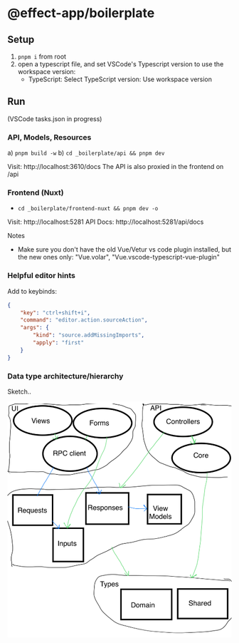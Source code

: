 # @effect-app/boilerplate

## Setup

1. `pnpm i` from root
2. open a typescript file, and set VSCode's Typescript version to use the workspace version:
   - TypeScript: Select TypeScript version: Use workspace version

## Run

(VSCode tasks.json in progress)

### API, Models, Resources

a) `pnpm build -w`
b) `cd _boilerplate/api && pnpm dev`

Visit: http://localhost:3610/docs
The API is also proxied in the frontend on /api

### Frontend (Nuxt)

- `cd _boilerplate/frontend-nuxt && pnpm dev -o`

Visit: http://localhost:5281
API Docs: http://localhost:5281/api/docs

Notes

- Make sure you don't have the old Vue/Vetur vs code plugin installed, but the new ones only: "Vue.volar", "Vue.vscode-typescript-vue-plugin"

### Helpful editor hints

Add to keybinds:

```json
{
    "key": "ctrl+shift+i",
    "command": "editor.action.sourceAction",
    "args": {
        "kind": "source.addMissingImports",
        "apply": "first"
    }
}
```


### Data type architecture/hierarchy

Sketch..

![alt text](doc/img/data-arch.png)
